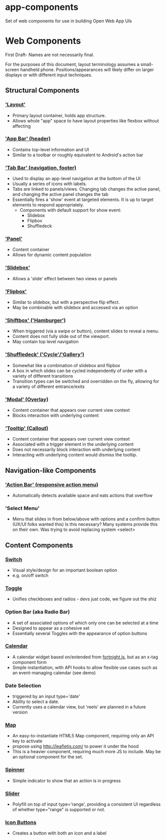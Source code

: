 app-components
==============

Set of web components for use in building Open Web App UIs


# Web Components

First Draft- Names are not necessarily final.

For the purposes of this document, layout terminology assumes a small-screen handheld phone.
Positions/appearances will likely differ on larger displays or with different input techniques.

## Structural Components

### ['Layout'](https://github.com/x-tag/layout)

* Primary layout container, holds app structure.
* Allows whole "app" space to have layout properties like flexbox without affecting <body>

### ['App Bar' (header)](https://github.com/x-tag/appbar)

* Contains top-level information and UI
* Similar to a toolbar or roughly equivalent to Android's action bar

### ['Tab Bar' (navigation, footer)](https://github.com/mozilla/app-components/tree/master/tabbar)

* Used to display an app-level navigation at the bottom of the UI
* Usually a series of icons with labels.
* Tabs are linked to panels/views. Changing tab changes the active panel, and changing the active panel changes the tab
* Essentially fires a 'show' event at targeted elements. It is up to target elements to respond appropriately.
    - Components with default support for show event:
        - Slidebox
        - Flipbox
        - Shuffledeck

### ['Panel'](https://github.com/x-tag/panel)

* Content container
* Allows for dynamic content population

### ['Slidebox'](https://github.com/x-tag/slidebox)

* Allows a 'slide' effect between two views or panels

### ['Flipbox'](https://github.com/x-tag/flipbox)

* Similar to slidebox, but with a perspective flip effect.
* May be combinable with slidebox and accessed via an option

### ['Shiftbox' ('Hamburger')](https://github.com/x-tag/shiftbox)

* When triggered (via a swipe or button), content slides to reveal a menu.
* Content does not fully slide out of the viewport.
* May contain top level navigation

### ['Shuffledeck' ('Cycle'/'Gallery')](https://github.com/mozilla/app-components/tree/master/shuffledeck)

* Somewhat like a combination of slidebox and flipbox
* A box in which slides can be cycled independently of order with a variety of different transitions
* Transition types can be switched and overridden on the fly, allowing for a 
  variety of different entrance/exits

### ['Modal' (Overlay)](https://github.com/x-tag/modal)

* Content container that appears over current view context
* Blocks interaction with underlying content

### ['Tooltip' (Callout)](https://github.com/mozilla/app-components/tree/master/tooltip)

* Content container that appears over current view context
* Associated with a trigger element in the underlying content
* Does not necessarily block interaction with underlying content
* Interacting with underlying content would dismiss the tooltip.

## Navigation-like Components

### ['Action Bar' (responsive action menu)](https://github.com/x-tag/actionbar)

* Automatically detects available space and eats actions that overflow

### 'Select Menu'

* Menu that slides in from below/above with options and a confirm button (UX/UI folks wanted this)
    Is this necessary? Many systems provide this on their own. Was trying to avoid replacing system &lt;select&gt;


## Content Components

### [Switch](https://github.com/x-tag/switch)

* Visual style/design for an important boolean option
* e.g. on/off switch

### [Toggle](https://github.com/x-tag/toggle)

* Unifies checkboxes and radios - devs just code, we figure out the shiz

### Option Bar (aka Radio Bar)

* A set of associated options of which only one can be selected at a time
* Designed to appear as a cohesive set
* Essentially several Toggles with the appearance of option buttons

### [Calendar](https://github.com/mozilla/app-components/tree/master/calendar)

* A calendar widget based on/extended from [fortnight.js](https://github.com/potch/fortnight.js), but as an x-tag component form
* Simple instantiation, with API hooks to allow flexible use cases such as an event-managing calendar (see demo)

### Date Selection

* triggered by an input type='date'
* Ability to select a date.
* Currently uses a calendar view, but 'reels' are planned in a future version

### [Map](https://github.com/x-tag/map)

* An easy-to-instantiate HTML5 Map component, requiring only an API key to activate
* propose using http://leafletjs.com/ to power it under the hood
* This is a heavier component, requiring much more JS to include. May be an optional component for the set.

### [Spinner](https://github.com/x-tag/spinner)

* Simple indicator to show that an action is in progress

### [Slider](https://github.com/mozilla/app-components/tree/master/slider)

* Polyfill on top of input type='range', providing a consistent UI regardless of whether type="range" is supported or not.


### [Icon Buttons](https://github.com/mozilla/app-components/tree/master/iconbutton)

* Creates a button with both an icon and a label
